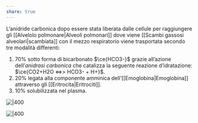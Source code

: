 ```yaml
---
share: true
---
```

L’anidride carbonica dopo essere stata liberata dalle cellule per raggiungere gli [[Alvelolo polmonare|Alveoli polmonari]] dove viene [[Scambi gassosi alveolari|scambiata]] con il mezzo respiratorio viene trasportata secondo tre modalità differenti:
1. 70% sotto forma di bicarbonato $\ce{HCO3-}$ grazie all’azione dell’*anidrasi carbonica* che catalizza la seguente reazione d’idratazione: $\ce{CO2+H2O <=>> HCO3- + H+}$.
2. 20% legata alla componente amminica dell’[[Emoglobina|Emoglobina]] attraverso gli [[Eritrocita|Eritrociti]].
3. 10% solubilizzata nel plasma.

![|400](75982aa301f3460fd5266a6b24b97c70_MD5%201.png)


![|400](406dff6ce83af0e43c660514fad653f3_MD5%201.png)